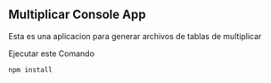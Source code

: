 
## Multiplicar Console App


Esta es una aplicacion para generar archivos de 
tablas de multiplicar


Ejecutar este Comando

~~~~~~~
npm install
~~~~~~~